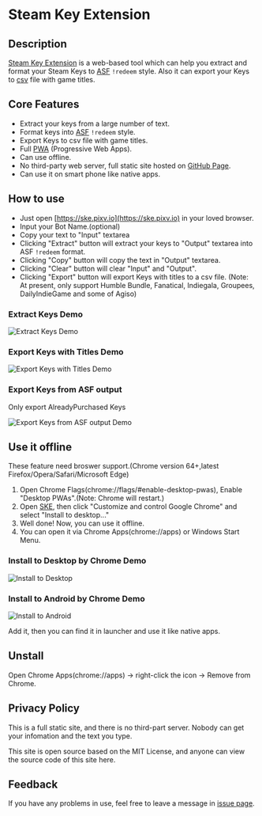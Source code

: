 # Steam Key Extension

## Description

[Steam Key Extension](https://ske.pixv.io) is a web-based tool which can help you extract and format your Steam Keys to [ASF](https://github.com/JustArchiNET/ArchiSteamFarm) `!redeem` style. Also it can export your Keys to [csv](https://en.wikipedia.org/wiki/Comma-separated_values) file with game titles.

## Core Features

- Extract your keys from a large number of text.
- Format keys into [ASF](https://github.com/JustArchiNET/ArchiSteamFarm) `!redeem` style.
- Export Keys to csv file with game titles.
- Full [PWA](https://developers.google.com/web/progressive-web-apps/) (Progressive Web Apps).
- Can use offline.
- No third-party web server, full static site hosted on [GitHub Page](https://pages.github.com/).
- Can use it on smart phone like native apps.

## How to use

- Just open [https://ske.pixv.io](https://ske.pixv.io) in your loved browser.
- Input your Bot Name.(optional)
- Copy your text to "Input" textarea
- Clicking "Extract" button will extract your keys to "Output" textarea into ASF `!redeem` format.
- Clicking "Copy" button will copy the text in "Output" textarea.
- Clicking "Clear" button will clear "Input" and "Output".
- Clicking "Export" button will export Keys with titles to a csv file. (Note: At present, only support Humble Bundle, Fanatical, Indiegala, Groupees, DailyIndieGame and some of Agiso)

### Extract Keys Demo

![Extract Keys Demo](resources/ExtractKeysDemo.gif)

### Export Keys with Titles Demo

![Export Keys with Titles Demo](resources/ExportKeysWithTitlesDemo.gif)

### Export Keys from ASF output

Only export AlreadyPurchased Keys

![Export Keys from ASF output Demo](resources/AlreadyPurchased.gif)

## Use it offline

These feature need broswer support.(Chrome version 64+,latest Firefox/Opera/Safari/Microsoft Edge)

1. Open Chrome Flags(chrome://flags/#enable-desktop-pwas), Enable "Desktop PWAs".(Note: Chrome will restart.)
2. Open [SKE](https://ske.pixv.io), then click "Customize and control Google Chrome" and select "Install to desktop..."
3. Well done! Now, you can use it offline.
4. You can open it via Chrome Apps(chrome://apps) or Windows Start Menu.

### Install to Desktop by Chrome Demo

![Install to Desktop](resources/InstalltoDesktopDemo.gif)

### Install to Android by Chrome Demo

![Install to Android](resources/AddtoHomeScreen.jpg)

Add it, then you can find it in launcher and use it like native apps.

## Unstall

Open Chrome Apps(chrome://apps) -> right-click the icon -> Remove from Chrome.

## Privacy Policy

This is a full static site, and there is no third-part server. Nobody can get your infomation and the text you type.

This site is open source based on the MIT License, and anyone can view the source code of this site here.

## Feedback

If you have any problems in use, feel free to leave a message in [issue page](https://github.com/PixvIO/SKE/issues).
